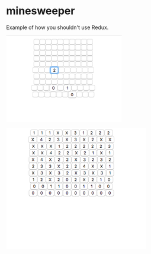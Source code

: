 # minesweeper
Example of how you shouldn't use Redux.

![alt text](https://github.com/liiza/minesweeper/blob/master/Screen%20Shot%202018-03-27%20at%2010.41.48%20PM.png)

![alt text](https://github.com/liiza/minesweeper/blob/master/Screen%20Shot%202018-03-27%20at%2010.41.37%20PM.png)


